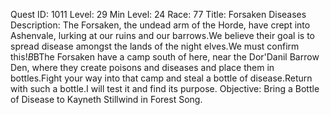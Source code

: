 Quest ID: 1011
Level: 29
Min Level: 24
Race: 77
Title: Forsaken Diseases
Description: The Forsaken, the undead arm of the Horde, have crept into Ashenvale, lurking at our ruins and our barrows.We believe their goal is to spread disease amongst the lands of the night elves.We must confirm this!$B$BThe Forsaken have a camp south of here, near the Dor'Danil Barrow Den, where they create poisons and diseases and place them in bottles.Fight your way into that camp and steal a bottle of disease.Return with such a bottle.I will test it and find its purpose.
Objective: Bring a Bottle of Disease to Kayneth Stillwind in Forest Song.
